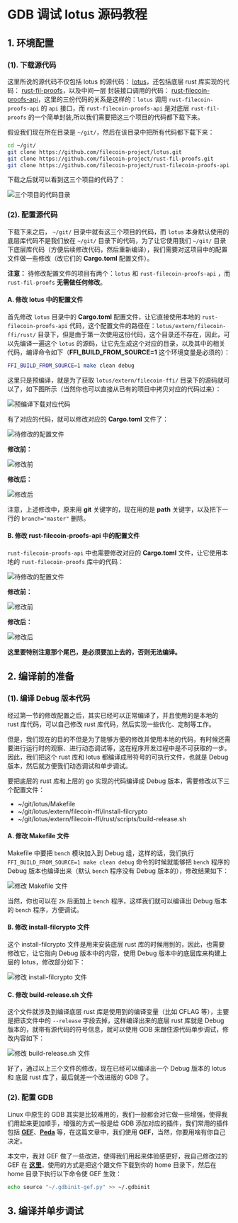 
# GDB 调试 lotus 源码教程

## 1. 环境配置

### (1). 下载源代码

这里所说的源代码不仅包括 lotus 的源代码： [lotus](https://github.com/filecoin-project/lotus)，还包括底层 rust 库实现的代码： [rust-fil-proofs](https://github.com/filecoin-project/rust-fil-proofs)，以及中间一层 封装接口调用的代码： [rust-filecoin-proofs-api](https://github.com/filecoin-project/rust-filecoin-proofs-api)，这里的三份代码的关系是这样的：`lotus` 调用 `rust-filecoin-proofs-api` 的 `api` 接口，而  `rust-filecoin-proofs-api` 是对底层 `rust-fil-proofs` 的一个简单封装,所以我们需要把这三个项目的代码都下载下来。

假设我们现在所在目录是 `~/git/`，然后在该目录中把所有代码都下载下来：

```sh
cd ~/git/
git clone https://github.com/filecoin-project/lotus.git
git clone https://github.com/filecoin-project/rust-fil-proofs.git
git clone https://github.com/filecoin-project/rust-filecoin-proofs-api.git
```

下载之后就可以看到这三个项目的代码了：

![三个项目的代码目录](./pictures/project.png)


### (2). 配置源代码

下载下来之后， `~/git/` 目录中就有这三个项目的代码，而 `lotus` 本身默认使用的底层库代码不是我们放在 `~/git/` 目录下的代码，为了让它使用我们 `~/git/` 目录下底层库代码（方便后续修改代码，然后重新编译），我们需要对这项目中的配置文件做一些修改（改它们的 **Cargo.toml** 配置文件）。

**注意：**
待修改配置文件的项目有两个：`lotus` 和  `rust-filecoin-proofs-api` ，而 `rust-fil-proofs` **无需做任何修改**。

#### A. 修改 lotus 中的配置文件

首先修改 `lotus` 目录中的 **Cargo.toml** 配置文件，让它直接使用本地的 `rust-filecoin-proofs-api` 代码，这个配置文件的路径在：`lotus/extern/filecoin-ffi/rust/` 目录下，但是由于第一次使用这份代码，这个目录还不存在，因此，可以先编译一遍这个 `lotus` 的源码，让它先生成这个对应的目录，以及其中的相关代码，编译命令如下（**FFI_BUILD_FROM_SOURCE=1** 这个环境变量是必须的）：

```sh
FFI_BUILD_FROM_SOURCE=1 make clean debug
```

这里只是预编译，就是为了获取 `lotus/extern/filecoin-ffi/` 目录下的源码就可以了，如下图所示（当然你也可以直接从已有的项目中拷贝对应的代码过来）：

![预编译下载对应代码](./pictures/precompile.png)

有了对应的代码，就可以修改对应的 **Cargo.toml** 文件了：

![待修改的配置文件](./pictures/change_lotus.png)

**修改前：**

![修改前](./pictures/before_change_lotus.png)

**修改后：**

![修改后](./pictures/after_change_lotus.png)

注意，上述修改中，原来用 **git** 关键字的，现在用的是 **path** 关键字，以及把下一行的 `branch="master"` 删除。


#### B. 修改 rust-filecoin-proofs-api 中的配置文件

`rust-filecoin-proofs-api` 中也需要修改对应的 **Cargo.toml** 文件，让它使用本地的 `rust-filecoin-proofs` 库中的代码：

![待修改的配置文件](./pictures/chang_api.png)

**修改前：**

![修改前](./pictures/before_change_api.png)

**修改后：**

![修改后](./pictures/after_change_api.png)

**这里要特别注意那个尾巴，是必须要加上去的，否则无法编译。**



## 2. 编译前的准备

### (1). 编译 Debug 版本代码

经过第一节的修改配置之后，其实已经可以正常编译了，并且使用的是本地的 rust 库代码，可以自己修改 rust 库代码，然后实现一些优化、定制等工作。

但是，我们现在的目的不但是为了能够方便的修改并使用本地的代码，有时候还需要进行运行时的观察、进行动态调试等，这在程序开发过程中是不可获取的一步。因此，我们把这个 rust 库和 lotus 都编译成带符号的可执行文件，也就是 Debug 版本，然后就方便我们动态调试和单步调试。

要把底层的 rust 库和上层的 go 实现的代码编译成 Debug 版本，需要修改以下三个配置文件：

- ~/git/lotus/Makefile
- ~/git/lotus/extern/filecoin-ffi/install-filcrypto
- ~/git/lotus/extern/filecoin-ffi/rust/scripts/build-release.sh

#### A. 修改 Makefile 文件

Makefile 中要把 `bench` 模块加入到 Debug 组，这样的话，我们执行 `FFI_BUILD_FROM_SOURCE=1 make clean debug` 命令的时候就能够把 `bench` 程序的 Debug 版本也编译出来（默认 `bench` 程序没有 Debug 版本的），修改结果如下：

![修改 Makefile 文件](./pictures/change_makefile.png)

当然，你也可以在 `2k` 后面加上 `bench` 程序，这样我们就可以编译出 Debug 版本的 `bench` 程序，方便调试。

#### B. 修改 install-filcrypto 文件

这个 install-filcrypto 文件是用来安装底层 rust 库的时候用到的，因此，也需要修改它，让它指向 Debug 版本中的内容，使用 Debug 版本中的底层库来构建上层的 lotus，修改部分如下：

![修改 install-filcrypto 文件](./pictures/change_install_filecrypto.png)

#### C. 修改 build-release.sh 文件

这个文件就涉及到编译底层 rust 库是使用到的编译变量（比如 CFLAG 等），主要是把该文件中的 `--release` 字段去掉，这样编译出来的底层 rust 库就是 Debug 版本的，就带有源代码的符号信息，就可以使用 GDB 来跟住源代码单步调试，修改内容如下：

![修改 build-release.sh 文件](./pictures/change_build_release.png)

好了，通过以上三个文件的修改，现在已经可以编译出一个 Debug 版本的 lotus 和 底层 rust 库了，最后就差一个改进版的 GDB 了。

### (2). 配置 GDB

Linux 中原生的 GDB 其实是比较难用的，我们一般都会对它做一些增强，使得我们用起来更加顺手，增强的方式一般是给 GDB 添加对应的插件，我们常用的插件包括 [**GEF**](https://github.com/hugsy/gef)、[**Peda**](https://github.com/longld/peda) 等，在这篇文章中，我们使用 **GEF**，当然，你要用啥有你自己决定。

本文中，我对 GEF 做了一些改进，使得我们用起来体验感更好，我自己修改过的 GEF 在 [**这里**](./files/.gdbinit-gef.py)，使用的方式是把这个跟文件下载到你的 home 目录下，然后在 home 目录下执行以下命令使 GEF 生效：

```sh
echo source "~/.gdbinit-gef.py" >> ~/.gdbinit
```

## 3. 编译并单步调试



